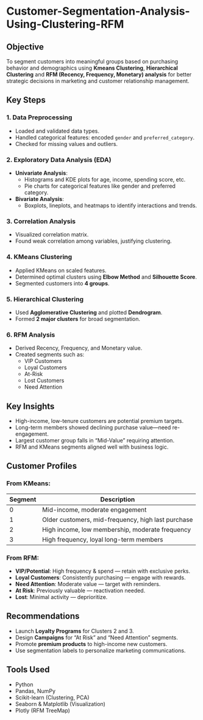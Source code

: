 # Customer-Segmentation-Analysis-Using-Clustering-RFM

## Objective

To segment customers into meaningful groups based on purchasing behavior and demographics using **Kmeans Clustering**, **Hierarchical Clustering** and **RFM (Recency, Frequency, Monetary) analysis** for better strategic decisions in marketing and customer relationship management.

## Key Steps
### 1. Data Preprocessing
- Loaded and validated data types.
- Handled categorical features: encoded `gender` and `preferred_category`.
- Checked for missing values and outliers.

### 2. Exploratory Data Analysis (EDA)
- **Univariate Analysis**:
  - Histograms and KDE plots for age, income, spending score, etc.
  - Pie charts for categorical features like gender and preferred category.
- **Bivariate Analysis**:
  - Boxplots, lineplots, and heatmaps to identify interactions and trends.

### 3. Correlation Analysis
- Visualized correlation matrix.
- Found weak correlation among variables, justifying clustering.

### 4. KMeans Clustering
- Applied KMeans on scaled features.
- Determined optimal clusters using **Elbow Method** and **Silhouette Score**.
- Segmented customers into **4 groups**.

### 5. Hierarchical Clustering
- Used **Agglomerative Clustering** and plotted **Dendrogram**.
- Formed **2 major clusters** for broad segmentation.

### 6. RFM Analysis
- Derived Recency, Frequency, and Monetary value.
- Created segments such as:
  - VIP Customers
  - Loyal Customers
  - At-Risk
  - Lost Customers
  - Need Attention

## Key Insights

- High-income, low-tenure customers are potential premium targets.
- Long-term members showed declining purchase value—need re-engagement.
- Largest customer group falls in “Mid-Value” requiring attention.
- RFM and KMeans segments aligned well with business logic.

## Customer Profiles

### From KMeans:
| Segment | Description |
|---------|-------------|
| 0       | Mid-income, moderate engagement |
| 1       | Older customers, mid-frequency, high last purchase |
| 2       | High income, low membership, moderate frequency |
| 3       | High frequency, loyal long-term members |

### From RFM:
- **VIP/Potential**: High frequency & spend — retain with exclusive perks.
- **Loyal Customers**: Consistently purchasing — engage with rewards.
- **Need Attention**: Moderate value — target with reminders.
- **At Risk**: Previously valuable — reactivation needed.
- **Lost**: Minimal activity — deprioritize.

## Recommendations

- Launch **Loyalty Programs** for Clusters 2 and 3.
- Design **Campaigns** for “At Risk” and “Need Attention” segments.
- Promote **premium products** to high-income new customers.
- Use segmentation labels to personalize marketing communications.

## Tools Used

- Python
- Pandas, NumPy
- Scikit-learn (Clustering, PCA)
- Seaborn & Matplotlib (Visualization)
- Plotly (RFM TreeMap)
